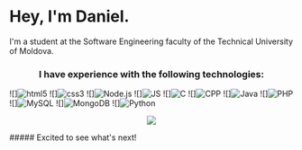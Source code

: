 # Hey, I'm Daniel.

I'm a student at the Software Engineering faculty of the Technical University of Moldova.

<h3 align="center">I have experience with the following technologies:</h3>
  ![]<img alt="html5" src="https://img.shields.io/badge/HTML5-E34F26?style=for-the-badge&logo=html5&logoColor=white" />
  ![]<img alt="css3" src="https://img.shields.io/badge/CSS3-1572B6?style=for-the-badge&logo=css3&logoColor=white" />
  ![]<img alt="Node.js" src="https://img.shields.io/badge/Node.js-43853D?style=for-the-badge&logo=node.js&logoColor=white" />
  ![]<img alt="JS" src="https://img.shields.io/badge/JavaScript-F7DF1E?style=for-the-badge&logo=javascript&logoColor=black" />
  ![]<img alt="C" src="https://img.shields.io/badge/C-00599C?style=for-the-badge&logo=c&logoColor=white" />
  ![]<img alt="CPP" src="https://img.shields.io/badge/C%2B%2B-00599C?style=for-the-badge&logo=c%2B%2B&logoColor=white" />
  ![]<img alt="Java" src="https://img.shields.io/badge/Java-ED8B00?style=for-the-badge&logo=java&logoColor=white" />
  ![]<img alt="PHP" src="https://img.shields.io/badge/PHP-777BB4?style=for-the-badge&logo=php&logoColor=white" />
  ![]<img alt="MySQL" src="https://img.shields.io/badge/MySQL-00000F?style=for-the-badge&logo=mysql&logoColor=white" />
  ![]<img alt="MongoDB" src="https://img.shields.io/badge/MongoDB-4EA94B?style=for-the-badge&logo=mongodb&logoColor=white" />
  ![]<img alt="Python" src="https://img.shields.io/badge/Python-3776AB?style=for-the-badge&logo=python&logoColor=white" />
</p>

<p align="center">
<a href="https://www.buymeacoffee.com/lemoentjiez"><img src="https://img.buymeacoffee.com/button-api/?text=Buy%20me%20a%20coffee&emoji=&slug=lemoentjiez&button_colour=FFDD00&font_colour=000000&font_family=Cookie&outline_colour=000000&coffee_colour=ffffff"></a>
</p>
##### Excited to see what's next!
